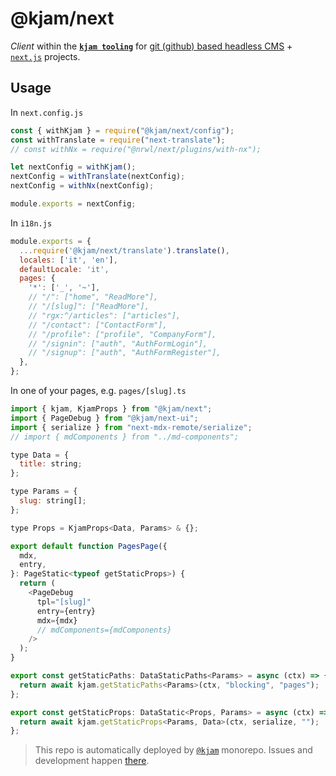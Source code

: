 # @kjam/next

*Client* within the [**`kjam tooling`**](https://github.com/knitkode/kjam) for [git (github) based headless CMS](https://jamstack.org/headless-cms/) + [`next.js`](https://nextjs.org/) projects.

## Usage

In `next.config.js`

```js
const { withKjam } = require("@kjam/next/config");
const withTranslate = require("next-translate");
// const withNx = require("@nrwl/next/plugins/with-nx");

let nextConfig = withKjam();
nextConfig = withTranslate(nextConfig);
nextConfig = withNx(nextConfig);

module.exports = nextConfig;

```

In `i18n.js`

```js
module.exports = {
  ...require('@kjam/next/translate').translate(),
  locales: ['it', 'en'],
  defaultLocale: 'it',
  pages: {
    '*': ['_', '~'],
    // "/": ["home", "ReadMore"],
    // "/[slug]": ["ReadMore"],
    // "rgx:^/articles": ["articles"],
    // "/contact": ["ContactForm"],
    // "/profile": ["profile", "CompanyForm"],
    // "/signin": ["auth", "AuthFormLogin"],
    // "/signup": ["auth", "AuthFormRegister"],
  },
};

```

In one of your pages, e.g. `pages/[slug].ts`

```js
import { kjam, KjamProps } from "@kjam/next";
import { PageDebug } from "@kjam/next-ui";
import { serialize } from "next-mdx-remote/serialize";
// import { mdComponents } from "../md-components";

type Data = {
  title: string;
};

type Params = {
  slug: string[];
};

type Props = KjamProps<Data, Params> & {};

export default function PagesPage({
  mdx,
  entry,
}: PageStatic<typeof getStaticProps>) {
  return (
    <PageDebug
      tpl="[slug]"
      entry={entry}
      mdx={mdx}
      // mdComponents={mdComponents}
    />
  );
}

export const getStaticPaths: DataStaticPaths<Params> = async (ctx) => {
  return await kjam.getStaticPaths<Params>(ctx, "blocking", "pages");
};

export const getStaticProps: DataStatic<Props, Params> = async (ctx) => {
  return await kjam.getStaticProps<Params, Data>(ctx, serialize, "");
};
```

> This repo is automatically deployed by [`@kjam`](https://github.com/knitkode/kjam) monorepo. Issues and development happen [there](https://github.com/knitkode/kjam).
